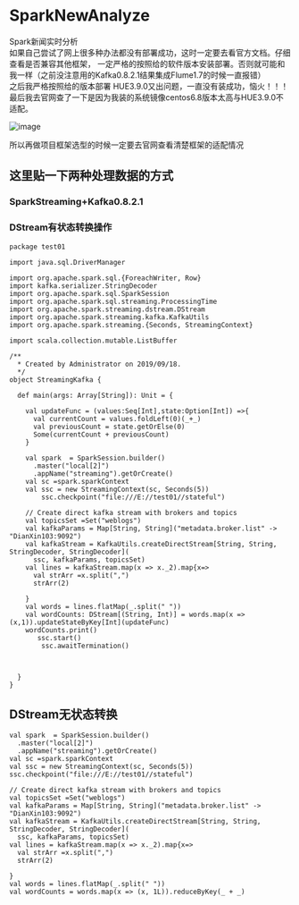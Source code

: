 # SparkNewAnalyze
Spark新闻实时分析  
如果自己尝试了网上很多种办法都没有部署成功，这时一定要去看官方文档。仔细查看是否兼容其他框架，
一定严格的按照给的软件版本安装部署。否则就可能和我一样（之前没注意用的Kafka0.8.2.1结果集成Flume1.7的时候一直报错）  
之后我严格按照给的版本部署
HUE3.9.0又出问题，一直没有装成功，恼火！！！
最后我去官网查了一下是因为我装的系统镜像centos6.8版本太高与HUE3.9.0不适配。

![image](https://github.com/Keysluomo/SparkNewAnalyze/blob/master/image/clipboard.png)


所以再做项目框架选型的时候一定要去官网查看清楚框架的适配情况
## 这里贴一下两种处理数据的方式
### SparkStreaming+Kafka0.8.2.1
### DStream有状态转换操作

```
package test01

import java.sql.DriverManager

import org.apache.spark.sql.{ForeachWriter, Row}
import kafka.serializer.StringDecoder
import org.apache.spark.sql.SparkSession
import org.apache.spark.sql.streaming.ProcessingTime
import org.apache.spark.streaming.dstream.DStream
import org.apache.spark.streaming.kafka.KafkaUtils
import org.apache.spark.streaming.{Seconds, StreamingContext}

import scala.collection.mutable.ListBuffer

/**
  * Created by Administrator on 2019/09/18.
  */
object StreamingKafka {

  def main(args: Array[String]): Unit = {

    val updateFunc = (values:Seq[Int],state:Option[Int]) =>{
      val currentCount = values.foldLeft(0)(_+_)
      val previousCount = state.getOrElse(0)
      Some(currentCount + previousCount)
    }

    val spark  = SparkSession.builder()
      .master("local[2]")
      .appName("streaming").getOrCreate()
    val sc =spark.sparkContext
    val ssc = new StreamingContext(sc, Seconds(5))
        ssc.checkpoint("file:///E://test01//stateful")

    // Create direct kafka stream with brokers and topics
    val topicsSet =Set("weblogs")
    val kafkaParams = Map[String, String]("metadata.broker.list" -> "DianXin103:9092")
    val kafkaStream = KafkaUtils.createDirectStream[String, String, StringDecoder, StringDecoder](
      ssc, kafkaParams, topicsSet)
    val lines = kafkaStream.map(x => x._2).map{x=>
      val strArr =x.split(",")
      strArr(2)

    }
    val words = lines.flatMap(_.split(" "))
    val wordCounts: DStream[(String, Int)] = words.map(x =>(x,1)).updateStateByKey[Int](updateFunc)
    wordCounts.print()
       ssc.start()
        ssc.awaitTermination()



  }
}

```

## DStream无状态转换
  ```
 val spark  = SparkSession.builder()
    .master("local[2]")
    .appName("streaming").getOrCreate()
  val sc =spark.sparkContext
  val ssc = new StreamingContext(sc, Seconds(5))
  ssc.checkpoint("file:///E://test01//stateful")

  // Create direct kafka stream with brokers and topics
  val topicsSet =Set("weblogs")
  val kafkaParams = Map[String, String]("metadata.broker.list" -> "DianXin103:9092")
  val kafkaStream = KafkaUtils.createDirectStream[String, String, StringDecoder, StringDecoder](
    ssc, kafkaParams, topicsSet)
  val lines = kafkaStream.map(x => x._2).map{x=>
    val strArr =x.split(",")
    strArr(2)

  }
  val words = lines.flatMap(_.split(" "))
 val wordCounts = words.map(x => (x, 1L)).reduceByKey(_ + _)

```
  
  
 

